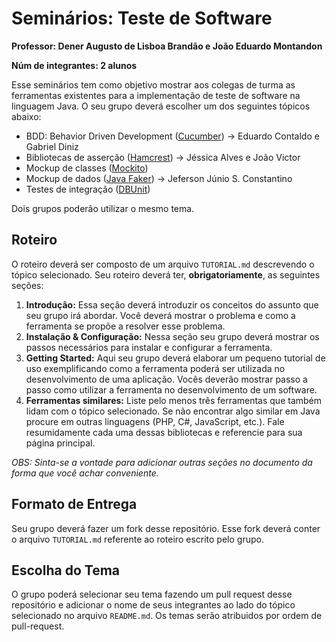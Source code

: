 # Seminários: Teste de Software

**Professor: Dener Augusto de Lisboa Brandão e João Eduardo Montandon**

**Núm de integrantes: 2 alunos**

Esse seminários tem como objetivo mostrar aos colegas de turma as ferramentas existentes para a implementação de teste de software na linguagem Java. O seu grupo deverá escolher um dos seguintes tópicos abaixo:

- BDD: Behavior Driven Development ([Cucumber](https://cucumber.io/)) -> Eduardo Contaldo e Gabriel Diniz
- Bibliotecas de asserção ([Hamcrest](http://hamcrest.org/JavaHamcrest/tutorial)) -> Jéssica Alves e João Victor
- Mockup de classes ([Mockito](https://site.mockito.org/))
- Mockup de dados ([Java Faker](https://dius.github.io/java-faker/)) -> Jeferson Júnio S. Constantino
- Testes de integração ([DBUnit](http://www.dbunit.org/))

Dois grupos poderão utilizar o mesmo tema.

## Roteiro

O roteiro deverá ser composto de um arquivo `TUTORIAL.md` descrevendo o tópico selecionado. Seu roteiro deverá ter, **obrigatoriamente**, as seguintes seções:

1. **Introdução:** Essa seção deverá introduzir os conceitos do assunto que seu grupo irá abordar. Você deverá mostrar o problema e como a ferramenta se propõe a resolver esse problema.
1. **Instalação & Configuração:** Nessa seção seu grupo deverá mostrar os passos necessários para instalar e configurar a ferramenta.
1. **Getting Started:** Aqui seu grupo deverá elaborar um pequeno tutorial de uso exemplificando como a ferramenta poderá ser utilizada no desenvolvimento de uma aplicação. Vocês deverão mostrar passo a passo como utilizar a ferramenta no desenvolvimento de um software.
1. **Ferramentas similares:** Liste pelo menos três ferramentas que também lidam com o tópico selecionado. Se não encontrar algo similar em Java procure em outras linguagens (PHP, C#, JavaScript, etc.). Fale resumidamente cada uma dessas bibliotecas e referencie para sua página principal.

*OBS: Sinta-se a vontade para adicionar outras seções no documento da forma que você achar conveniente.* 

## Formato de Entrega

Seu grupo deverá fazer um fork desse repositório. Esse fork deverá conter o arquivo `TUTORIAL.md` referente ao roteiro escrito pelo grupo.

## Escolha do Tema

O grupo poderá selecionar seu tema fazendo um pull request desse repositório e adicionar o nome de seus integrantes ao lado do tópico selecionado no arquivo `README.md`. Os temas serão atribuidos por ordem de pull-request.
